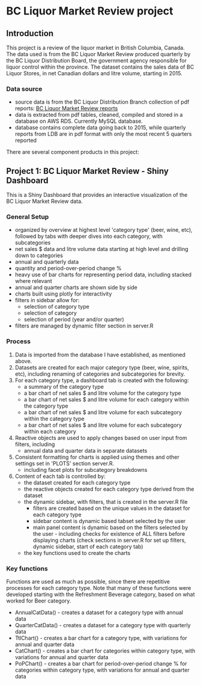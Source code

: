 # BC Liquor Market Review project

## Introduction

This project is a review of the liquor market in British Columbia, Canada. 
The data used is from the BC Liquor Market Review produced quarterly by the BC Liquor Distribution Board, 
the government agency responsible for liquor control within the province. 
The dataset contains the sales data of BC Liquor Stores, in net Canadian dollars and litre volume, starting in 2015. 

### Data source

* source data is from the BC Liquor Distribution Branch collection of pdf reports: [BC Liquor Market Review reports](https://www.bcldb.com/publications/liquor-market-review)
* data is extracted from pdf tables, cleaned, compiled and stored in a database on AWS RDS. Currently MySQL database.
* database contains complete data going back to 2015, 
while quarterly reports from LDB are in pdf format with only the most recent 5 quarters reported

There are several component products in this project:

## Project 1: BC Liquor Market Review - Shiny Dashboard

This is a Shiny Dashboard that provides an interactive visualization of the BC Liquor Market Review data.

### General Setup

* organized by overview at highest level 'category type' (beer, wine, etc), 
followed by tabs with deeper dives into each category, with subcategories
* net sales $ data and litre volume data starting at high level and drilling down to categories
* annual and quarterly data
* quantity and period-over-period change %
* heavy use of bar charts for representing period data, including stacked where relevant
* annual and quarter charts are shown side by side
* charts built using plotly for interactivity
* filters in sidebar allow for:
  * selection of category type
  * selection of category
  * selection of period (year and/or quarter)
* filters are managed by dynamic filter section in server.R

### Process

1. Data is imported from the database I have established, as mentioned above.
2. Datasets are created for each major category type (beer, wine, spirits, etc), 
including renaming of categories and subcategories for brevity.
4. For each category type, a dashboard tab is created with the following:
   * a summary of the category type
   * a bar chart of net sales $ and litre volume for the category type
   * a bar chart of net sales $ and litre volume for each category within the category type
   * a bar chart of net sales $ and litre volume for each subcategory within the category type
   * a bar chart of net sales $ and litre volume for each subcategory within each category
5. Reactive objects are used to apply changes based on user input from filters, including
   * annual data and quarter data in separate datasets
6. Consistent formatting for charts is applied using themes and other settings set in 'PLOTS' section server.R.
   * including facet plots for subcategory breakdowns
7. Content of each tab is controlled by:
   * the dataset created for each category type
   * the reactive objects created for each category type derived from the dataset
   * the dynamic sidebar, with filters, that is created in the server.R file
      * filters are created based on the unique values in the dataset for each category type
      * sidebar content is dynamic based tabset selected by the user
      * main panel content is dynamic based on the filters selected by the user - including 
      checks for existence of ALL filters before displaying charts 
      (check sections in server.R for set up filters, dynamic sidebar, start of each category tab)
   * the key functions used to create the charts

### Key functions

Functions are used as much as possible, since there are repetitive processes for each category type. 
Note that many of these functions were developed starting with the Refreshment Beverage category, 
based on what worked for Beer category.

* AnnualCatData() - creates a dataset for a category type with annual data
* QuarterCatData() - creates a dataset for a category type with quarterly data
* TtlChart() - creates a bar chart for a category type, with variations for annual and quarter data
* CatChart() - creates a bar chart for categories within category type, with variations for annual and quarter data
* PoPChart() - creates a bar chart for period-over-period change % for categories within category type, with variations for annual and quarter data